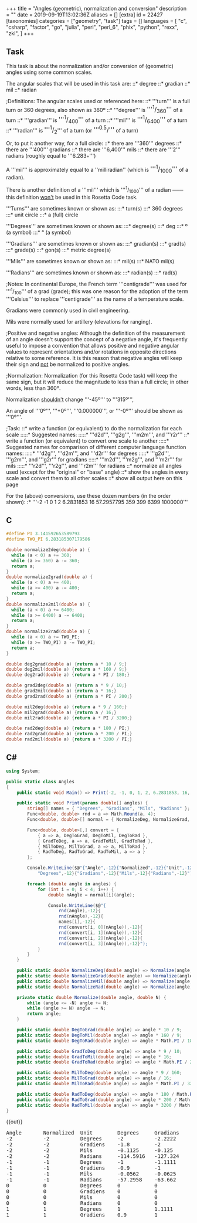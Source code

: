 +++
title = "Angles (geometric), normalization and conversion"
description = ""
date = 2019-09-19T13:02:36Z
aliases = []
[extra]
id = 22427
[taxonomies]
categories = ["geometry", "task"]
tags = []
languages = [
  "c",
  "csharp",
  "factor",
  "go",
  "julia",
  "perl",
  "perl_6",
  "phix",
  "python",
  "rexx",
  "zkl",
]
+++

## Task

This task is about the normalization and/or conversion of (geometric) angles using
some common scales.


The angular scales that will be used in this task are:
::*   degree
::*   gradian
::*   mil
::*   radian



;Definitions:
The angular scales used or referenced here:
::*   '''turn'''      is a full turn or 360 degrees, also shown as 360º
::*   '''degree'''    is   <big>'''<sup>1</sup>/<sub>360</sub>'''</big>                                       of a turn
::*   '''gradian'''   is   <big>'''<sup>1</sup>/<sub>400</sub>'''</big>                                       of a turn
::*   '''mil'''       is   <big>'''<sup>1</sup>/<sub>6400</sub>'''</big>                                      of a turn
::*   '''radian'''    is   <big>'''<sup>1</sup>/<sub>2<big><big><math>\pi</math></big></big></sub></big>'''   of a turn   (or   <big>'''<sup>0.5</sup>/<sub><big><big><math>\pi</math></big></big></sub>'''</big>   of a turn)


Or, to put it another way,   for a full circle:
::*   there are     '''360'''   degrees
::*   there are     '''400'''   gradians
::*   there are   '''6,400'''   mils
::*   there are   '''2<big><big><math>\pi</math></big></big>'''   radians   (roughly equal to '''6.283<small>+</small>''')


A   '''mil'''   is approximately equal to a   ''milliradian''   (which is   <big>'''<sup>1</sup>/<sub>1000</sub>'''</big>   of a radian).

There is another definition of a   '''mil'''   which
is   '''<sup>1</sup>/<sub>1000</sub>'''   of a radian   ─── this
definition <u>won't</u> be used in this Rosetta Code task.


'''Turns'''   are sometimes known or shown as:
:::*   turn(s)
:::*   360 degrees
:::*   unit circle
:::*   a (full) circle


'''Degrees'''   are sometimes known or shown as:
:::*   degree(s)
:::*   deg
:::*   º       (a symbol)
:::*   °       (a symbol)


'''Gradians'''   are sometimes known or shown as:
:::*   gradian(s)
:::*   grad(s)
:::*   grade(s)
:::*   gon(s)
:::*   metric degree(s)


'''Mils'''   are sometimes known or shown as:
:::*   mil(s)
:::*   NATO mil(s)


'''Radians'''   are sometimes known or shown as:
:::*   radian(s)
:::*   rad(s)



;Notes:
In continental Europe, the French term   '''centigrade'''   was used
for   '''<sup>1</sup>/<sub>100</sub>'''   of a grad (grade);   this was
one reason for the adoption of the term   '''Celsius'''   to
replace   '''centigrade'''   as the name of a temperature scale.

Gradians were commonly used in civil engineering.

Mils were normally used for artillery   (elevations for ranging).


;Positive and negative angles:
Although the definition of the measurement of an angle doesn't support the
concept of a negative angle,   it's frequently useful to impose a convention that
allows positive and negative angular values to represent orientations and/or rotations
in opposite directions relative to some reference.   It is this reason that
negative angles will keep their sign and <u>not</u> be normalized to positive angles.


;Normalization:
Normalization   (for this Rosetta Code task)   will keep the same
sign,   but it will reduce the magnitude to less than a full circle;   in
other words, less than 360º.

Normalization   <u>shouldn't</u>   change   '''-45º'''   to   '''315º''',

An angle of   '''0º''',   '''+0º''',   '''0.000000''',    or   '''-0º'''   should be
shown as   '''0º'''.


;Task:
::*   write a function (or equivalent) to do the normalization for each scale
:::::* Suggested names:
:::::* '''d2d''',   '''g2g''',   '''m2m''',   and  '''r2r'''
::*   write a function (or equivalent) to convert one scale to another
:::::* Suggested names for comparison of different computer language function names:
:::::* '''d2g''',   '''d2m''',   and   '''d2r'''   for degrees
:::::* '''g2d''',   '''g2m''',   and   '''g2r'''   for gradians
:::::* '''m2d''',   '''m2g''',   and   '''m2r'''   for mils
:::::* '''r2d''',   '''r2g''',   and   '''r2m'''   for radians
::*   normalize all angles used   (except for the "original" or "base" angle)
::*   show the angles in every scale and convert them to all other scales
::*   show all output here on this page


For the (above) conversions,   use these dozen numbers   (in the order shown):
:*   '''-2   -1   0   1   2   6.2831853   16   57.2957795   359   399   6399   1000000'''





## C


```c
#define PI 3.141592653589793
#define TWO_PI 6.283185307179586

double normalize2deg(double a) {
  while (a < 0) a += 360;
  while (a >= 360) a -= 360;
  return a;
}
double normalize2grad(double a) {
  while (a < 0) a += 400;
  while (a >= 400) a -= 400;
  return a;
}
double normalize2mil(double a) {
  while (a < 0) a += 6400;
  while (a >= 6400) a -= 6400;
  return a;
}
double normalize2rad(double a) {
  while (a < 0) a += TWO_PI;
  while (a >= TWO_PI) a -= TWO_PI;
  return a;
}

double deg2grad(double a) {return a * 10 / 9;}
double deg2mil(double a) {return a * 160 / 9;}
double deg2rad(double a) {return a * PI / 180;}

double grad2deg(double a) {return a * 9 / 10;}
double grad2mil(double a) {return a * 16;}
double grad2rad(double a) {return a * PI / 200;}

double mil2deg(double a) {return a * 9 / 160;}
double mil2grad(double a) {return a / 16;}
double mil2rad(double a) {return a * PI / 3200;}

double rad2deg(double a) {return a * 180 / PI;}
double rad2grad(double a) {return a * 200 / PI;}
double rad2mil(double a) {return a * 3200 / PI;}
```




## C#


```c#
using System;

public static class Angles
{
    public static void Main() => Print(-2, -1, 0, 1, 2, 6.2831853, 16, 57.2957795, 359, 6399, 1_000_000);

    public static void Print(params double[] angles) {
        string[] names = { "Degrees", "Gradians", "Mils", "Radians" };
        Func<double, double> rnd = a => Math.Round(a, 4);
        Func<double, double>[] normal = { NormalizeDeg, NormalizeGrad, NormalizeMil, NormalizeRad };

        Func<double, double>[,] convert = {
            { a => a, DegToGrad, DegToMil, DegToRad },
            { GradToDeg, a => a, GradToMil, GradToRad },
            { MilToDeg, MilToGrad, a => a, MilToRad },
            { RadToDeg, RadToGrad, RadToMil, a => a }
        };

        Console.WriteLine($@"{"Angle",-12}{"Normalized",-12}{"Unit",-12}{
            "Degrees",-12}{"Gradians",-12}{"Mils",-12}{"Radians",-12}");

        foreach (double angle in angles) {
            for (int i = 0; i < 4; i++) {
                double nAngle = normal[i](angle);

                Console.WriteLine($@"{
                    rnd(angle),-12}{
                    rnd(nAngle),-12}{
                    names[i],-12}{
                    rnd(convert[i, 0](nAngle)),-12}{
                    rnd(convert[i, 1](nAngle)),-12}{
                    rnd(convert[i, 2](nAngle)),-12}{
                    rnd(convert[i, 3](nAngle)),-12}");
            }
        }
    }

    public static double NormalizeDeg(double angle) => Normalize(angle, 360);
    public static double NormalizeGrad(double angle) => Normalize(angle, 400);
    public static double NormalizeMil(double angle) => Normalize(angle, 6400);
    public static double NormalizeRad(double angle) => Normalize(angle, 2 * Math.PI);

    private static double Normalize(double angle, double N) {
        while (angle <= -N) angle += N;
        while (angle >= N) angle -= N;
        return angle;
    }

    public static double DegToGrad(double angle) => angle * 10 / 9;
    public static double DegToMil(double angle) => angle * 160 / 9;
    public static double DegToRad(double angle) => angle * Math.PI / 180;

    public static double GradToDeg(double angle) => angle * 9 / 10;
    public static double GradToMil(double angle) => angle * 16;
    public static double GradToRad(double angle) => angle * Math.PI / 200;

    public static double MilToDeg(double angle) => angle * 9 / 160;
    public static double MilToGrad(double angle) => angle / 16;
    public static double MilToRad(double angle) => angle * Math.PI / 3200;

    public static double RadToDeg(double angle) => angle * 180 / Math.PI;
    public static double RadToGrad(double angle) => angle * 200 / Math.PI;
    public static double RadToMil(double angle) => angle * 3200 / Math.PI;
}
```

{{out}}
<pre style="height:30ex;overflow:scroll">
Angle       Normalized  Unit        Degrees     Gradians    Mils        Radians
-2          -2          Degrees     -2          -2.2222     -35.5556    -0.0349
-2          -2          Gradiens    -1.8        -2          -32         -0.0314
-2          -2          Mils        -0.1125     -0.125      -2          -0.002
-2          -2          Radians     -114.5916   -127.324    -2037.1833  -2
-1          -1          Degrees     -1          -1.1111     -17.7778    -0.0175
-1          -1          Gradiens    -0.9        -1          -16         -0.0157
-1          -1          Mils        -0.0562     -0.0625     -1          -0.001
-1          -1          Radians     -57.2958    -63.662     -1018.5916  -1
0           0           Degrees     0           0           0           0
0           0           Gradiens    0           0           0           0
0           0           Mils        0           0           0           0
0           0           Radians     0           0           0           0
1           1           Degrees     1           1.1111      17.7778     0.0175
1           1           Gradiens    0.9         1           16          0.0157
1           1           Mils        0.0562      0.0625      1           0.001
1           1           Radians     57.2958     63.662      1018.5916   1
2           2           Degrees     2           2.2222      35.5556     0.0349
2           2           Gradiens    1.8         2           32          0.0314
2           2           Mils        0.1125      0.125       2           0.002
2           2           Radians     114.5916    127.324     2037.1833   2
6.2832      6.2832      Degrees     6.2832      6.9813      111.7011    0.1097
6.2832      6.2832      Gradiens    5.6549      6.2832      100.531     0.0987
6.2832      6.2832      Mils        0.3534      0.3927      6.2832      0.0062
6.2832      6.2832      Radians     360         400         6400        6.2832
16          16          Degrees     16          17.7778     284.4444    0.2793
16          16          Gradiens    14.4        16          256         0.2513
16          16          Mils        0.9         1           16          0.0157
16          3.4336      Radians     196.7325    218.5916    3497.4662   3.4336
57.2958     57.2958     Degrees     57.2958     63.662      1018.5916   1
57.2958     57.2958     Gradiens    51.5662     57.2958     916.7325    0.9
57.2958     57.2958     Mils        3.2229      3.581       57.2958     0.0562
57.2958     0.7471      Radians     42.8063     47.5626     761.0018    0.7471
359         359         Degrees     359         398.8889    6382.2222   6.2657
359         359         Gradiens    323.1       359         5744        5.6392
359         359         Mils        20.1938     22.4375     359         0.3524
359         0.8584      Radians     49.1848     54.6498     874.3972    0.8584
6399        279         Degrees     279         310         4960        4.8695
6399        399         Gradiens    359.1       399         6384        6.2675
6399        6399        Mils        359.9438    399.9375    6399        6.2822
6399        2.7174      Radians     155.6931    172.9923    2767.8774   2.7174
1000000     280         Degrees     280         311.1111    4977.7778   4.8869
1000000     0           Gradiens    0           0           0           0
1000000     1600        Mils        90          100         1600        1.5708
1000000     5.9256      Radians     339.5132    377.2368    6035.7895   5.9256
```



## Factor

Radians and degrees are already defined in the <code>units.si</code> vocabulary. Gradiens and mils are defined in terms of degrees. Conversions from unit to unit are handled by inverse functions; <code>[undo]</code> knows how to deconstruct units in terms of other units. (Assuming, of course, new units are defined entirely with words that have inverses.)

```factor
USING: accessors combinators formatting inverse kernel math
math.constants quotations qw sequences units.si ;
IN: rosetta-code.angles

ALIAS: degrees arc-deg
: gradiens ( n -- d ) 9/10 * degrees ;
: mils ( n -- d ) 9/160 * degrees ;
: normalize ( d -- d' ) [ 2 pi * mod ] change-value ;
CONSTANT: units { degrees gradiens mils radians }

: .row ( angle unit -- )
    2dup "%-12u%-12s" printf ( x -- x ) execute-effect
    normalize units [ 1quotation [undo] call( x -- x ) ] with
    map "%-12.4f%-12.4f%-12.4f%-12.4f\n" vprintf ;

: .header ( -- )
    qw{ angle unit } units append
    "%-12s%-12s%-12s%-12s%-12s%-12s\n" vprintf ;

: angles ( -- )
    .header
    { -2 -1 0 1 2 6.2831853 16 57.2957795 359 399 6399 1000000 }
    units [ .row ] cartesian-each ;

MAIN: angles
```

{{out}}

```txt

angle       unit        degrees     gradiens    mils        radians
-2          degrees     -2.0000     -2.2222     -35.5556    -0.0349
-2          gradiens    -1.8000     -2.0000     -32.0000    -0.0314
-2          mils        -0.1125     -0.1250     -2.0000     -0.0020
-2          radians     -114.5916   -127.3240   -2037.1833  -2.0000
-1          degrees     -1.0000     -1.1111     -17.7778    -0.0175
-1          gradiens    -0.9000     -1.0000     -16.0000    -0.0157
-1          mils        -0.0563     -0.0625     -1.0000     -0.0010
-1          radians     -57.2958    -63.6620    -1018.5916  -1.0000
0           degrees     0.0000      0.0000      0.0000      0.0000
0           gradiens    0.0000      0.0000      0.0000      0.0000
0           mils        0.0000      0.0000      0.0000      0.0000
0           radians     0.0000      0.0000      0.0000      0.0000
1           degrees     1.0000      1.1111      17.7778     0.0175
1           gradiens    0.9000      1.0000      16.0000     0.0157
1           mils        0.0563      0.0625      1.0000      0.0010
1           radians     57.2958     63.6620     1018.5916   1.0000
2           degrees     2.0000      2.2222      35.5556     0.0349
2           gradiens    1.8000      2.0000      32.0000     0.0314
2           mils        0.1125      0.1250      2.0000      0.0020
2           radians     114.5916    127.3240    2037.1833   2.0000
6.2831853   degrees     6.2832      6.9813      111.7011    0.1097
6.2831853   gradiens    5.6549      6.2832      100.5310    0.0987
6.2831853   mils        0.3534      0.3927      6.2832      0.0062
6.2831853   radians     360.0000    400.0000    6400.0000   6.2832
16          degrees     16.0000     17.7778     284.4444    0.2793
16          gradiens    14.4000     16.0000     256.0000    0.2513
16          mils        0.9000      1.0000      16.0000     0.0157
16          radians     196.7325    218.5916    3497.4662   3.4336
57.2957795  degrees     57.2958     63.6620     1018.5916   1.0000
57.2957795  gradiens    51.5662     57.2958     916.7325    0.9000
57.2957795  mils        3.2229      3.5810      57.2958     0.0562
57.2957795  radians     42.8063     47.5626     761.0018    0.7471
359         degrees     359.0000    398.8889    6382.2222   6.2657
359         gradiens    323.1000    359.0000    5744.0000   5.6392
359         mils        20.1938     22.4375     359.0000    0.3524
359         radians     49.1848     54.6498     874.3972    0.8584
399         degrees     39.0000     43.3333     693.3333    0.6807
399         gradiens    359.1000    399.0000    6384.0000   6.2675
399         mils        22.4438     24.9375     399.0000    0.3917
399         radians     181.0160    201.1289    3218.0627   3.1593
6399        degrees     279.0000    310.0000    4960.0000   4.8695
6399        gradiens    359.1000    399.0000    6384.0000   6.2675
6399        mils        359.9438    399.9375    6399.0000   6.2822
6399        radians     155.6931    172.9923    2767.8774   2.7174
1000000     degrees     280.0000    311.1111    4977.7778   4.8869
1000000     gradiens    0.0000      0.0000      0.0000      0.0000
1000000     mils        90.0000     100.0000    1600.0000   1.5708
1000000     radians     339.5131    377.2368    6035.7881   5.9256

```



## Go


```go
package main

import (
    "fmt"
    "math"
    "strconv"
    "strings"
)

func d2d(d float64) float64 { return math.Mod(d, 360) }

func g2g(g float64) float64 { return math.Mod(g, 400) }

func m2m(m float64) float64 { return math.Mod(m, 6400) }

func r2r(r float64) float64 { return math.Mod(r, 2*math.Pi) }

func d2g(d float64) float64 { return d2d(d) * 400 / 360 }

func d2m(d float64) float64 { return d2d(d) * 6400 / 360 }

func d2r(d float64) float64 { return d2d(d) * math.Pi / 180 }

func g2d(g float64) float64 { return g2g(g) * 360 / 400 }

func g2m(g float64) float64 { return g2g(g) * 6400 / 400 }

func g2r(g float64) float64 { return g2g(g) * math.Pi / 200 }

func m2d(m float64) float64 { return m2m(m) * 360 / 6400 }

func m2g(m float64) float64 { return m2m(m) * 400 / 6400 }

func m2r(m float64) float64 { return m2m(m) * math.Pi / 3200 }

func r2d(r float64) float64 { return r2r(r) * 180 / math.Pi }

func r2g(r float64) float64 { return r2r(r) * 200 / math.Pi }

func r2m(r float64) float64 { return r2r(r) * 3200 / math.Pi }

// Aligns number to decimal point assuming 7 characters before and after.
func s(f float64) string {
    wf := strings.Split(strconv.FormatFloat(f, 'g', 15, 64), ".")
    if len(wf) == 1 {
        return fmt.Sprintf("%7s        ", wf[0])
    }
    le := len(wf[1])
    if le > 7 {
        le = 7
    }
    return fmt.Sprintf("%7s.%-7s", wf[0], wf[1][:le])
}

func main() {
    angles := []float64{-2, -1, 0, 1, 2, 6.2831853, 16, 57.2957795,
        359, 399, 6399, 1000000}
    ft := "%s %s %s %s %s\n"
    fmt.Printf(ft, "    degrees    ", "normalized degs", "    gradians   ", "     mils      ", "     radians")
    for _, a := range angles {
        fmt.Printf(ft, s(a), s(d2d(a)), s(d2g(a)), s(d2m(a)), s(d2r(a)))
    }
    fmt.Printf(ft, "\n   gradians    ", "normalized grds", "    degrees    ", "     mils      ", "     radians")
    for _, a := range angles {
        fmt.Printf(ft, s(a), s(g2g(a)), s(g2d(a)), s(g2m(a)), s(g2r(a)))
    }
    fmt.Printf(ft, "\n     mils      ", "normalized mils", "    degrees    ", "   gradians    ", "     radians")
    for _, a := range angles {
        fmt.Printf(ft, s(a), s(m2m(a)), s(m2d(a)), s(m2g(a)), s(m2r(a)))
    }
    fmt.Printf(ft, "\n    radians    ", "normalized rads", "    degrees    ", "   gradians    ", "      mils  ")
    for _, a := range angles {
        fmt.Printf(ft, s(a), s(r2r(a)), s(r2d(a)), s(r2g(a)), s(r2m(a)))
    }
}
```


{{out}}

```txt

    degrees     normalized degs     gradians         mils            radians
     -2              -2              -2.2222222     -35.5555555      -0.0349065
     -1              -1              -1.1111111     -17.7777777      -0.0174532
      0               0               0               0               0
      1               1               1.1111111      17.7777777       0.0174532
      2               2               2.2222222      35.5555555       0.0349065
      6.2831853       6.2831853       6.981317      111.701072        0.1096622
     16              16              17.7777777     284.4444444       0.2792526
     57.2957795      57.2957795      63.6619772    1018.5916355       0.9999999
    359             359             398.8888888    6382.2222222       6.2657320
    399              39              43.3333333     693.3333333       0.6806784
   6399             279             310            4960               4.8694686
1000000             280             311.1111111    4977.7777777       4.8869219

   gradians     normalized grds     degrees          mils            radians
     -2              -2              -1.8           -32              -0.0314159
     -1              -1              -0.9           -16              -0.0157079
      0               0               0               0               0
      1               1               0.9            16               0.0157079
      2               2               1.8            32               0.0314159
      6.2831853       6.2831853       5.6548667     100.5309648       0.0986960
     16              16              14.4           256               0.2513274
     57.2957795      57.2957795      51.5662015     916.732472        0.8999999
    359             359             323.1          5744               5.6391588
    399             399             359.1          6384               6.2674773
   6399             399             359.1          6384               6.2674773
1000000               0               0               0               0

     mils       normalized mils     degrees        gradians          radians
     -2              -2              -0.1125         -0.125          -0.0019634
     -1              -1              -0.05625        -0.0625         -0.0009817
      0               0               0               0               0
      1               1               0.05625         0.0625          0.0009817
      2               2               0.1125          0.125           0.0019634
      6.2831853       6.2831853       0.3534291       0.3926990       0.0061685
     16              16               0.9             1               0.0157079
     57.2957795      57.2957795       3.2228875       3.5809862       0.0562499
    359             359              20.19375        22.4375          0.3524474
    399             399              22.44375        24.9375          0.3917173
   6399            6399             359.94375       399.9375          6.2822035
1000000            1600              90             100               1.5707963

    radians     normalized rads     degrees        gradians           mils
     -2              -2            -114.5915590    -127.3239544   -2037.1832715
     -1              -1             -57.2957795     -63.6619772   -1018.5916357
      0               0               0               0               0
      1               1              57.2957795      63.6619772    1018.5916357
      2               2             114.5915590     127.3239544    2037.1832715
      6.2831853       6.2831853     359.9999995     399.9999995    6399.9999926
     16               3.4336293     196.7324722     218.5916357    3497.4661726
     57.2957795       0.7471117      42.8063492      47.5626102     761.0017646
    359               0.8584374      49.1848451      54.6498279     874.3972479
    399               3.1593256     181.0160257     201.1289174    3218.0626794
   6399               2.7173572     155.6931042     172.9923380    2767.8774082
1000000               5.9256211     339.5130823     377.2367581    6035.7881301

```




## Julia


```julia
using Formatting

d2d(d) = d % 360
g2g(g) = g % 400
m2m(m) = m % 6400
r2r(r) = r % 2π
d2g(d) = d2d(d) * 10 / 9
d2m(d) = d2d(d) * 160 / 9
d2r(d) = d2d(d) * π / 180
g2d(g) = g2g(g) * 9 / 10
g2m(g) = g2g(g) * 16
g2r(g) = g2g(g) * π / 200
m2d(m) = m2m(m) * 9 / 160
m2g(m) = m2m(m) / 16
m2r(m) = m2m(m) * π / 3200
r2d(r) = r2r(r) * 180 / π
r2g(r) = r2r(r) * 200 / π
r2m(r) = r2r(r) * 3200 / π

fmt(x::Real, width=16) = Int(round(x)) == x ? rpad(Int(x), width) :
                                              rpad(format(x, precision=7), width)
fmt(x::String, width=16) = rpad(x, width)

const t2u = Dict("degrees" => [d2d, d2g, d2m, d2r],
    "gradians" => [g2d, g2g, g2m, g2r], "mils" => [m2d, m2g, m2m, m2r],
    "radians" => [r2d, r2g, r2m, r2r])

function testconversions(arr)
    println("Number          Units           Degrees          Gradians        Mils            Radians")
    for num in arr, units in ["degrees", "gradians", "mils", "radians"]
        print(fmt(num), fmt(units))
        for f in t2u[units]
            print(fmt(f(num)))
        end
        println()
    end
end

testconversions([-2, -1, 0, 1, 2, 6.2831853, 16, 57.2957795, 359, 399, 6399, 1000000])

```
{{out}}

```txt

Number          Units           Degrees          Gradians        Mils            Radians
-2              degrees         -2              -2.2222222      -35.5555556     -0.0349066
-2              gradians        -1.8000000      -2              -32             -0.0314159
-2              mils            -0.1125000      -0.1250000      -2              -0.0019635
-2              radians         -114.5915590    -127.3239545    -2037.1832716   -2
-1              degrees         -1              -1.1111111      -17.7777778     -0.0174533
-1              gradians        -0.9000000      -1              -16             -0.0157080
-1              mils            -0.0562500      -0.0625000      -1              -0.0009817
-1              radians         -57.2957795     -63.6619772     -1018.5916358   -1
0               degrees         0               0               0               0
0               gradians        0               0               0               0
0               mils            0               0               0               0
0               radians         0               0               0               0
1               degrees         1               1.1111111       17.7777778      0.0174533
1               gradians        0.9000000       1               16              0.0157080
1               mils            0.0562500       0.0625000       1               0.0009817
1               radians         57.2957795      63.6619772      1018.5916358    1
2               degrees         2               2.2222222       35.5555556      0.0349066
2               gradians        1.8000000       2               32              0.0314159
2               mils            0.1125000       0.1250000       2               0.0019635
2               radians         114.5915590     127.3239545     2037.1832716    2
6.2831853       degrees         6.2831853       6.9813170       111.7010720     0.1096623
6.2831853       gradians        5.6548668       6.2831853       100.5309648     0.0986960
6.2831853       mils            0.3534292       0.3926991       6.2831853       0.0061685
6.2831853       radians         359.9999996     399.9999995     6399.9999927    6.2831853
16              degrees         16              17.7777778      284.4444444     0.2792527
16              gradians        14.4000000      16              256             0.2513274
16              mils            0.9000000       1               16              0.0157080
16              radians         196.7324722     218.5916358     3497.4661726    3.4336294
57.2957795      degrees         57.2957795      63.6619772      1018.5916356    1.0000000
57.2957795      gradians        51.5662016      57.2957795      916.7324720     0.9000000
57.2957795      mils            3.2228876       3.5809862       57.2957795      0.0562500
57.2957795      radians         42.8063493      47.5626103      761.0017647     0.7471117
359             degrees         359             398.8888889     6382.2222222    6.2657320
359             gradians        323.1000000     359             5744            5.6391588
359             mils            20.1937500      22.4375000      359             0.3524474
359             radians         49.1848452      54.6498280      874.3972479     0.8584375
399             degrees         39              43.3333333      693.3333333     0.6806784
399             gradians        359.1000000     399             6384            6.2674773
399             mils            22.4437500      24.9375000      399             0.3917173
399             radians         181.0160257     201.1289175     3218.0626795    3.1593256
6399            degrees         279             310             4960            4.8694686
6399            gradians        359.1000000     399             6384            6.2674773
6399            mils            359.9437500     399.9375000     6399            6.2822036
6399            radians         155.6931042     172.9923380     2767.8774082    2.7173573
1000000         degrees         280             311.1111111     4977.7777778    4.8869219
1000000         gradians        0               0               0               0
1000000         mils            90              100             1600            1.5707963
1000000         radians         339.5130823     377.2367581     6035.7881302    5.9256211

```



## Perl

{{trans|Perl 6}}

```perl
use strict;
use warnings;
use feature 'say';
use POSIX 'fmod';

my $tau = 2 * 4*atan2(1, 1);
my @units = (
    { code => 'd', name => 'degrees' , number =>  360 },
    { code => 'g', name => 'gradians', number =>  400 },
    { code => 'm', name => 'mills'   , number => 6400 },
    { code => 'r', name => 'radians' , number => $tau },
);

my %cvt;
for my $a (@units) {
  for my $b (@units) {
    $cvt{ "${$a}{code}2${$b}{code}" } = sub {
        my($angle) = shift;
        my $norm = fmod($angle,${$a}{number}); # built-in '%' returns only integers
        $norm -= ${$a}{number} if $angle < 0;
        $norm * ${$b}{number} / ${$a}{number}
        }
  }
}

printf '%s'. '%12s'x4 . "\n", '     Angle Unit    ', <Degrees Gradians Mills Radians>;
for my $angle (-2, -1, 0, 1, 2, $tau, 16, 360/$tau, 360-1, 400-1, 6400-1, 1_000_000) {
    print "\n";
    for my $from (@units) {
        my @sub_keys = map { "${$from}{code}2${$_}{code}" } @units;
        my @results  = map { &{$cvt{$_}}($angle) } @sub_keys;
        printf '%10g %-8s' . '%12g'x4 . "\n", $angle, ${$from}{name}, @results;
    }
}
```

{{out}}

```txt
     Angle Unit         Degrees    Gradians       Mills     Radians

        -2 degrees         -362    -402.222    -6435.56    -6.31809
        -2 gradians      -361.8        -402       -6432     -6.3146
        -2 mills       -360.113    -400.125       -6402    -6.28515
        -2 radians     -474.592    -527.324    -8437.18    -8.28319

        -1 degrees         -361    -401.111    -6417.78    -6.30064
        -1 gradians      -360.9        -401       -6416    -6.29889
        -1 mills       -360.056    -400.062       -6401    -6.28417
        -1 radians     -417.296    -463.662    -7418.59    -7.28319

         0 degrees            0           0           0           0
         0 gradians           0           0           0           0
         0 mills              0           0           0           0
         0 radians            0           0           0           0

         1 degrees            1     1.11111     17.7778   0.0174533
         1 gradians         0.9           1          16    0.015708
         1 mills        0.05625      0.0625           1 0.000981748
         1 radians      57.2958      63.662     1018.59           1

         2 degrees            2     2.22222     35.5556   0.0349066
         2 gradians         1.8           2          32   0.0314159
         2 mills         0.1125       0.125           2   0.0019635
         2 radians      114.592     127.324     2037.18           2

   6.28319 degrees      6.28319     6.98132     111.701    0.109662
   6.28319 gradians     5.65487     6.28319     100.531    0.098696
   6.28319 mills       0.353429    0.392699     6.28319   0.0061685
   6.28319 radians            0           0           0           0

        16 degrees           16     17.7778     284.444    0.279253
        16 gradians        14.4          16         256    0.251327
        16 mills            0.9           1          16    0.015708
        16 radians      196.732     218.592     3497.47     3.43363

   57.2958 degrees      57.2958      63.662     1018.59           1
   57.2958 gradians     51.5662     57.2958     916.732         0.9
   57.2958 mills        3.22289     3.58099     57.2958     0.05625
   57.2958 radians      42.8064     47.5626     761.002    0.747112

       359 degrees          359     398.889     6382.22     6.26573
       359 gradians       323.1         359        5744     5.63916
       359 mills        20.1938     22.4375         359    0.352447
       359 radians      49.1848     54.6498     874.397    0.858437

       399 degrees           39     43.3333     693.333    0.680678
       399 gradians       359.1         399        6384     6.26748
       399 mills        22.4438     24.9375         399    0.391717
       399 radians      181.016     201.129     3218.06     3.15933

      6399 degrees          279         310        4960     4.86947
      6399 gradians       359.1         399        6384     6.26748
      6399 mills        359.944     399.938        6399      6.2822
      6399 radians      155.693     172.992     2767.88     2.71736

     1e+06 degrees          280     311.111     4977.78     4.88692
     1e+06 gradians           0           0           0           0
     1e+06 mills             90         100        1600      1.5708
     1e+06 radians      339.513     377.237     6035.79     5.92562
```



## Perl 6


```perl6

my @units =
    { code => 'd', name => 'degrees' , number =>  360 },
    { code => 'g', name => 'gradians', number =>  400 },
    { code => 'm', name => 'mills'   , number => 6400 },
    { code => 'r', name => 'radians' , number =>  tau },
;

my Code %cvt = (@units X @units).map: -> ($a, $b) {
    "{$a.<code>}2{$b.<code>}" => sub ($angle) {
        my $norm = $angle % $a.<number>
                 - ( $a.<number> if $angle < 0 );
        $norm * $b.<number> / $a.<number>
    }
}

say '     Angle Unit     ', @units».<name>».tc.fmt('%11s');

for -2, -1, 0, 1, 2, tau, 16, 360/tau, 360-1, 400-1, 6400-1, 1_000_000 -> $angle {
    say '';
    for @units -> $from {
        my @sub_keys = @units.map: { "{$from.<code>}2{.<code>}" };

        my @results = %cvt{@sub_keys}».($angle);

        say join ' ', $angle      .fmt('%10g'),
                      $from.<name>.fmt('%-8s'),
                      @results    .fmt('%11g');
    }
}
```

{{out}}

```txt
     Angle Unit         Degrees    Gradians       Mills     Radians

        -2 degrees           -2    -2.22222    -35.5556  -0.0349066
        -2 gradians        -1.8          -2         -32  -0.0314159
        -2 mills        -0.1125      -0.125          -2  -0.0019635
        -2 radians     -114.592    -127.324    -2037.18          -2

        -1 degrees           -1    -1.11111    -17.7778  -0.0174533
        -1 gradians        -0.9          -1         -16   -0.015708
        -1 mills       -0.05625     -0.0625          -1 -0.000981748
        -1 radians     -57.2958     -63.662    -1018.59          -1

         0 degrees            0           0           0           0
         0 gradians           0           0           0           0
         0 mills              0           0           0           0
         0 radians            0           0           0           0

         1 degrees            1     1.11111     17.7778   0.0174533
         1 gradians         0.9           1          16    0.015708
         1 mills        0.05625      0.0625           1 0.000981748
         1 radians      57.2958      63.662     1018.59           1

         2 degrees            2     2.22222     35.5556   0.0349066
         2 gradians         1.8           2          32   0.0314159
         2 mills         0.1125       0.125           2   0.0019635
         2 radians      114.592     127.324     2037.18           2

   6.28319 degrees      6.28319     6.98132     111.701    0.109662
   6.28319 gradians     5.65487     6.28319     100.531    0.098696
   6.28319 mills       0.353429    0.392699     6.28319   0.0061685
   6.28319 radians            0           0           0           0

        16 degrees           16     17.7778     284.444    0.279253
        16 gradians        14.4          16         256    0.251327
        16 mills            0.9           1          16    0.015708
        16 radians      196.732     218.592     3497.47     3.43363

   57.2958 degrees      57.2958      63.662     1018.59           1
   57.2958 gradians     51.5662     57.2958     916.732         0.9
   57.2958 mills        3.22289     3.58099     57.2958     0.05625
   57.2958 radians      42.8064     47.5626     761.002    0.747112

       359 degrees          359     398.889     6382.22     6.26573
       359 gradians       323.1         359        5744     5.63916
       359 mills        20.1938     22.4375         359    0.352447
       359 radians      49.1848     54.6498     874.397    0.858437

       399 degrees           39     43.3333     693.333    0.680678
       399 gradians       359.1         399        6384     6.26748
       399 mills        22.4438     24.9375         399    0.391717
       399 radians      181.016     201.129     3218.06     3.15933

      6399 degrees          279         310        4960     4.86947
      6399 gradians       359.1         399        6384     6.26748
      6399 mills        359.944     399.938        6399      6.2822
      6399 radians      155.693     172.992     2767.88     2.71736

   1000000 degrees          280     311.111     4977.78     4.88692
   1000000 gradians           0           0           0           0
   1000000 mills             90         100        1600      1.5708
   1000000 radians      339.513     377.237     6035.79     5.92562
```


Alternately, implemented as a series of postfix operators:

''(Much of the complexity is due to the requirement that negative angles must normalize to a negative number.)''


```perl6>sub postfix:<t
( $t ) { my $a = $t % 1 * τ;           $t >=0 ?? $a !! $a - τ }
sub postfix:<d>( $d ) { my $a = $d % 360 * τ / 360;   $d >=0 ?? $a !! $a - τ }
sub postfix:<g>( $g ) { my $a = $g % 400 * τ / 400;   $g >=0 ?? $a !! $a - τ }
sub postfix:<m>( $m ) { my $a = $m % 6400 * τ / 6400; $m >=0 ?? $a !! $a - τ }
sub postfix:<r>( $r ) { my $a = $r % τ;               $r >=0 ?? $a !! $a - τ }

sub postfix:«->t» ($angle) { my $a = $angle / τ;        ($angle < 0 and $a == -1)    ?? -0 !! $a }
sub postfix:«->d» ($angle) { my $a = $angle / τ * 360;  ($angle < 0 and $a == -360)  ?? -0 !! $a }
sub postfix:«->g» ($angle) { my $a = $angle / τ * 400;  ($angle < 0 and $a == -400)  ?? -0 !! $a }
sub postfix:«->m» ($angle) { my $a = $angle / τ * 6400; ($angle < 0 and $a == -6400) ?? -0 !! $a }
sub postfix:«->r» ($angle) { my $a = $angle;            ($angle < 0 and $a == -τ)    ?? -0 !! $a }

for <-2 -1 0 1 2 6.2831853 16 57.2957795 359 399 6399 1000000> -> $a {
    say '';
    say '  Quantity  Unit      ', <turns degrees gradians mils radians>.fmt('%15s');
    for 'turns', &postfix:«t», 'degrees', &postfix:«d», 'gradians', &postfix:«g»,
        'mils',  &postfix:«m», 'radians', &postfix:«r»
      -> $unit, &f {
            printf "%10s %-10s %15s %15s %15s %15s %15s\n", $a, $unit,
            |($a.&f->t, $a.&f->d, $a.&f->g, $a.&f->m, $a.&f->r)».round(.00000001);
    }
}
```



```txt
 Quantity  Unit                turns         degrees        gradians            mils         radians
        -2 turns                    0               0               0               0               0
        -2 degrees        -0.00555556              -2     -2.22222222    -35.55555556     -0.03490659
        -2 gradians            -0.005            -1.8              -2             -32     -0.03141593
        -2 mils             -0.000313         -0.1125          -0.125              -2      -0.0019635
        -2 radians        -0.31830989   -114.59155903   -127.32395447  -2037.18327158              -2

  Quantity  Unit                turns         degrees        gradians            mils         radians
        -1 turns                    0               0               0               0               0
        -1 degrees        -0.00277778              -1     -1.11111111    -17.77777778     -0.01745329
        -1 gradians           -0.0025            -0.9              -1             -16     -0.01570796
        -1 mils             -0.000156        -0.05625         -0.0625              -1     -0.00098175
        -1 radians        -0.15915494    -57.29577951    -63.66197724  -1018.59163579              -1

  Quantity  Unit                turns         degrees        gradians            mils         radians
         0 turns                    0               0               0               0               0
         0 degrees                  0               0               0               0               0
         0 gradians                 0               0               0               0               0
         0 mils                     0               0               0               0               0
         0 radians                  0               0               0               0               0

  Quantity  Unit                turns         degrees        gradians            mils         radians
         1 turns                    0               0               0               0               0
         1 degrees         0.00277778               1      1.11111111     17.77777778      0.01745329
         1 gradians            0.0025             0.9               1              16      0.01570796
         1 mils              0.000156         0.05625          0.0625               1      0.00098175
         1 radians         0.15915494     57.29577951     63.66197724   1018.59163579               1

  Quantity  Unit                turns         degrees        gradians            mils         radians
         2 turns                    0               0               0               0               0
         2 degrees         0.00555556               2      2.22222222     35.55555556      0.03490659
         2 gradians             0.005             1.8               2              32      0.03141593
         2 mils              0.000313          0.1125           0.125               2       0.0019635
         2 radians         0.31830989    114.59155903    127.32395447   2037.18327158               2

  Quantity  Unit                turns         degrees        gradians            mils         radians
 6.2831853 turns            0.2831853      101.946708       113.27412      1812.38592      1.77930572
 6.2831853 degrees         0.01745329       6.2831853        6.981317      111.701072      0.10966227
 6.2831853 gradians        0.01570796      5.65486677       6.2831853     100.5309648      0.09869604
 6.2831853 mils            0.00098175      0.35342917      0.39269908       6.2831853       0.0061685
 6.2831853 radians                  1    359.99999959    399.99999954   6399.99999269       6.2831853

  Quantity  Unit                turns         degrees        gradians            mils         radians
        16 turns                    0               0               0               0               0
        16 degrees         0.04444444              16     17.77777778    284.44444444      0.27925268
        16 gradians              0.04            14.4              16             256      0.25132741
        16 mils                0.0025             0.9               1              16      0.01570796
        16 radians         0.54647909    196.73247221    218.59163579   3497.46617261      3.43362939

  Quantity  Unit                turns         degrees        gradians            mils         radians
57.2957795 turns            0.2957795       106.48062        118.3118       1892.9888      1.85843741
57.2957795 degrees         0.15915494      57.2957795     63.66197722   1018.59163556               1
57.2957795 gradians        0.14323945     51.56620155      57.2957795      916.732472             0.9
57.2957795 mils            0.00895247       3.2228876      3.58098622      57.2957795         0.05625
57.2957795 radians         0.11890653     42.80634926     47.56261029    761.00176466      0.74711174

  Quantity  Unit                turns         degrees        gradians            mils         radians
       359 turns                    0               0               0               0               0
       359 degrees         0.99722222             359    398.88888889   6382.22222222      6.26573201
       359 gradians            0.8975           323.1             359            5744      5.63915881
       359 mils              0.056094        20.19375         22.4375             359      0.35244743
       359 radians         0.13662457      49.1848452       54.649828    874.39724794      0.85843749

  Quantity  Unit                turns         degrees        gradians            mils         radians
       399 turns                    0               0               0               0               0
       399 degrees         0.10833333              39     43.33333333    693.33333333      0.68067841
       399 gradians            0.9975           359.1             399            6384      6.26747734
       399 mils              0.062344        22.44375         24.9375             399      0.39171733
       399 radians         0.50282229    181.01602572    201.12891747   3218.06267946      3.15932565

  Quantity  Unit                turns         degrees        gradians            mils         radians
      6399 turns                    0               0               0               0               0
      6399 degrees              0.775             279             310            4960      4.86946861
      6399 gradians            0.9975           359.1             399            6384      6.26747734
      6399 mils              0.999844       359.94375        399.9375            6399      6.28220356
      6399 radians         0.43248085    155.69310421    172.99233802   2767.87740825      2.71735729

  Quantity  Unit                turns         degrees        gradians            mils         radians
   1000000 turns                    0               0               0               0               0
   1000000 degrees         0.77777778             280    311.11111111   4977.77777778      4.88692191
   1000000 gradians                 0               0               0               0               0
   1000000 mils                  0.25              90             100            1600      1.57079633
   1000000 radians          0.9430919    339.51308233    377.23675814   6035.78813022      5.92562114
```



## Phix

Obviously if preferred you could define a long list of routines such as function d2g(atom a) return remainder(a/360,1)*400 end function

```Phix
constant units = {"degrees","gradians","mils","radians"},
         turns = {1/360,1/400,1/6400,0.5/PI}

function convert(atom a, integer fdx, tdx)
    return remainder(a*turns[fdx],1)/turns[tdx]
end function

constant tests = {-2,-1,0,1,2,6.2831853,16,57.2957795,359,399,6399,1000000},
printf(1,"    angle unit     %9s %9s %9s %9s\n",units)
for i=1 to length(tests) do
    for fdx=1 to length(units) do
        printf(1,"%9g %-8s",{tests[i],units[fdx]})
        for tdx=1 to length(units) do
            printf(1," %9g",convert(tests[i],fdx,tdx))
        end for
        puts(1,"\n")
    end for
    puts(1,"\n")
end for
```

{{out}}

```txt

    angle unit       degrees  gradians      mils   radians
       -2 degrees         -2  -2.22222  -35.5556 -0.034907
       -2 gradians      -1.8        -2       -32 -0.031416
       -2 mils       -0.1125    -0.125        -2 -0.001963
       -2 radians   -114.592  -127.324  -2037.18        -2

       -1 degrees         -1  -1.11111  -17.7778 -0.017453
       -1 gradians      -0.9        -1       -16 -0.015708
       -1 mils      -0.05625   -0.0625        -1 -0.000982
       -1 radians   -57.2958   -63.662  -1018.59        -1

        0 degrees          0         0         0         0
        0 gradians         0         0         0         0
        0 mils             0         0         0         0
        0 radians          0         0         0         0

        1 degrees          1   1.11111   17.7778  0.017453
        1 gradians       0.9         1        16  0.015708
        1 mils       0.05625    0.0625         1  0.000982
        1 radians    57.2958    63.662   1018.59         1

        2 degrees          2   2.22222   35.5556  0.034907
        2 gradians       1.8         2        32  0.031416
        2 mils        0.1125     0.125         2  0.001963
        2 radians    114.592   127.324   2037.18         2

  6.28319 degrees    6.28319   6.98132   111.701  0.109662
  6.28319 gradians   5.65487   6.28319   100.531  0.098696
  6.28319 mils      0.353429  0.392699   6.28319  0.006169
  6.28319 radians        360       400      6400   6.28319

       16 degrees         16   17.7778   284.444  0.279253
       16 gradians      14.4        16       256  0.251327
       16 mils           0.9         1        16  0.015708
       16 radians    196.732   218.592   3497.47   3.43363

  57.2958 degrees    57.2958    63.662   1018.59         1
  57.2958 gradians   51.5662   57.2958   916.732       0.9
  57.2958 mils       3.22289   3.58099   57.2958   0.05625
  57.2958 radians    42.8063   47.5626   761.002  0.747112

      359 degrees        359   398.889   6382.22   6.26573
      359 gradians     323.1       359      5744   5.63916
      359 mils       20.1937   22.4375       359  0.352447
      359 radians    49.1848   54.6498   874.397  0.858437

      399 degrees         39   43.3333   693.333  0.680678
      399 gradians     359.1       399      6384   6.26748
      399 mils       22.4438   24.9375       399  0.391717
      399 radians    181.016   201.129   3218.06   3.15933

     6399 degrees        279       310      4960   4.86947
     6399 gradians     359.1       399      6384   6.26748
     6399 mils       359.944   399.938      6399    6.2822
     6399 radians    155.693   172.992   2767.88   2.71736

     1e+6 degrees        280   311.111   4977.78   4.88692
     1e+6 gradians         0         0         0         0
     1e+6 mils            90       100      1600    1.5708
     1e+6 radians    339.513   377.237   6035.79   5.92562

```



## Python


```python
PI = 3.141592653589793
TWO_PI = 6.283185307179586

def normalize2deg(a):
  while a < 0: a += 360
  while a >= 360: a -= 360
  return a
def normalize2grad(a):
  while a < 0: a += 400
  while a >= 400: a -= 400
  return a
def normalize2mil(a):
  while a < 0: a += 6400
  while a >= 6400: a -= 6400
  return a
def normalize2rad(a):
  while a < 0: a += TWO_PI
  while a >= TWO_PI: a -= TWO_PI
  return a

def deg2grad(a): return a * 10.0 / 9.0
def deg2mil(a): return a * 160.0 / 9.0
def deg2rad(a): return a * PI / 180.0

def grad2deg(a): return a * 9.0 / 10.0
def grad2mil(a): return a * 16.0
def grad2rad(a): return a * PI / 200.0

def mil2deg(a): return a * 9.0 / 160.0
def mil2grad(a): return a / 16.0
def mil2rad(a): return a * PI / 3200.0

def rad2deg(a): return a * 180.0 / PI
def rad2grad(a): return a * 200.0 / PI
def rad2mil(a): return a * 3200.0 / PI
```



## REXX


```rexx
/*REXX pgm normalizes an angle (in a scale), or converts angles from a scale to another.*/
numeric digits length( pi() )   -   length(.)    /*use the "length" of pi for precision.*/
parse arg x                                      /*obtain optional arguments from the CL*/
if x='' | x=","  then x= '-2 -1 0 1 2 6.2831853 16 57.2957795 359 399 6399 1000000'
w= 20;                                 w7= w+7   /*W:  # dec digits past the dec. point.*/
@deg = 'degrees';       @grd= "gradians";        @mil = 'mils';           @rad = "radians"
# = words(x)
call hdr @deg @grd @mil @rad
      do j=1  for #;            y= word(x,j)
      say shw(y)        fmt(d2d(y))              fmt(d2g(y))    fmt(d2m(y))    fmt(d2r(y))
      end   /*j*/

call hdr @grd @deg @mil @rad
      do j=1  for #;            y= word(x,j)
      say shw(y)        fmt(g2g(y))              fmt(g2d(y))    fmt(g2m(y))    fmt(g2r(y))
      end   /*j*/

call hdr @mil @deg @grd @rad
      do j=1  for #;            y= word(x,j)
      say shw(y)        fmt(m2m(y))              fmt(m2d(y))    fmt(m2g(y))    fmt(m2r(y))
      end   /*j*/

call hdr @rad @deg @grd @mil
      do j=1  for #;            y= word(x,j)
      say shw(y)        fmt(r2r(y))              fmt(r2d(y))    fmt(r2g(y))    fmt(r2m(y))
      end   /*j*/
exit                                             /*stick a fork in it,  we're all done. */
/*──────────────────────────────────────────────────────────────────────────────────────*/
fmt: _= format(arg(1), 6,w);  L= length(_);  return left(format(_/1, 6),L)   /*align a #*/
shw: _= format(arg(1),12,9);  L= length(_);  return left(format(_/1,12),L)   /*  "   " "*/
pi:  pi= 3.1415926535897932384626433832795028841971693993751058209749445923078;  return pi
d2g: return d2d(arg(1)) *   10  /    9           /*convert degrees   ───► gradians.     */
d2m: return d2d(arg(1)) *  160  /    9           /*convert degrees   ───► mils.         */
d2r: return d2d(arg(1)) * pi()  /  180           /*convert degrees   ───► radians.      */
g2d: return g2g(arg(1)) *    0.9                 /*convert gradians  ───► degrees.      */
g2m: return g2g(arg(1)) *   16                   /*convert gradians  ───► mils.         */
g2r: return g2g(arg(1)) * pi()  *    0.005       /*convert gradians  ───► radians.      */
m2d: return m2m(arg(1)) *    9  *    0.00625     /*convert mils      ───► degrees.      */
m2g: return m2m(arg(1)) /   16                   /*convert mils      ───► gradians.     */
m2r: return m2m(arg(1)) * pi()  / 3200           /*convert mils      ───► radians.      */
r2d: return r2r(arg(1)) *  180  / pi()           /*convert radians   ───► degrees.      */
r2g: return r2r(arg(1)) *  200  / pi()           /*convert radians   ───► gradians.     */
r2m: return r2r(arg(1)) * 3200  / pi()           /*convert radians   ───► mils.         */
d2d: return     arg(1) //  360                   /*normalize degrees ───► a unit circle.*/
g2g: return     arg(1) //  400                   /*normalize gradians───► a unit circle.*/
m2m: return     arg(1) // 6400                   /*normalize mils    ───► a unit circle.*/
r2r: return     arg(1) // (pi() * 2)             /*normalize radians ───► a unit circle.*/
/*──────────────────────────────────────────────────────────────────────────────────────*/
hdr: parse arg #o #a #b #c .;         _= '═';              say   /* [↓]  the header line*/
                                @n  = 'normalized'
     say center(#o,23  )  center(@n #o,w7) center(#a,w7  ) center(#b,w7  ) center(#c,w7  )
     say center('',23,_)  center('',w7, _) center('',w7,_) center('',w7,_) center('',w7,_)
     return                                                      /* '↑'  seperator line.*/
```

{{out|output|text=  when using the default input:}}

```txt

        degrees             normalized degrees               gradians                      mils                       radians
═══════════════════════ ═══════════════════════════ ═══════════════════════════ ═══════════════════════════ ═══════════════════════════
          -2               -2                          -2.22222222222222222222    -35.55555555555555555556     -0.03490658503988659154
          -1               -1                          -1.11111111111111111111    -17.77777777777777777778     -0.01745329251994329577
           0                0                           0                           0                           0
           1                1                           1.11111111111111111111     17.77777777777777777778      0.01745329251994329577
           2                2                           2.22222222222222222222     35.55555555555555555556      0.03490658503988659154
           6.2831853        6.2831853                   6.981317                  111.701072                    0.10966227099790767281
          16               16                          17.77777777777777777778    284.44444444444444444444      0.27925268031909273231
          57.2957795       57.2957795                  63.66197722222222222222   1018.59163555555555555556      0.9999999997716704269
         359              359                         398.88888888888888888889   6382.22222222222222222222      6.26573201465964318116
         399               39                          43.33333333333333333333    693.33333333333333333333      0.680678408277788535
        6399              279                         310                        4960                           4.86946861306417951962
     1000000              280                         311.11111111111111111111   4977.77777777777777777778      4.88692190558412281539

       gradians             normalized gradians               degrees                      mils                       radians
═══════════════════════ ═══════════════════════════ ═══════════════════════════ ═══════════════════════════ ═══════════════════════════
          -2               -2                          -1.8                       -32                          -0.03141592653589793238
          -1               -1                          -0.9                       -16                          -0.01570796326794896619
           0                0                           0                           0                           0
           1                1                           0.9                        16                           0.01570796326794896619
           2                2                           1.8                        32                           0.03141592653589793238
           6.2831853        6.2831853                   5.65486677                100.5309648                   0.09869604389811690553
          16               16                          14.4                       256                           0.25132741228718345908
          57.2957795       57.2957795                  51.56620155                916.732472                    0.89999999979450338421
         359              359                         323.1                      5744                           5.63915881319367886304
         399              399                         359.1                      6384                           6.26747734391163751073
        6399              399                         359.1                      6384                           6.26747734391163751073
     1000000                0                           0                           0                           0

         mils                 normalized mils                 degrees                    gradians                     radians
═══════════════════════ ═══════════════════════════ ═══════════════════════════ ═══════════════════════════ ═══════════════════════════
          -2               -2                          -0.1125                     -0.125                      -0.00196349540849362077
          -1               -1                          -0.05625                    -0.0625                     -0.00098174770424681039
           0                0                           0                           0                           0
           1                1                           0.05625                     0.0625                      0.00098174770424681039
           2                2                           0.1125                      0.125                       0.00196349540849362077
           6.2831853        6.2831853                   0.353429173125              0.39269908125               0.0061685027436323066
          16               16                           0.9                         1                           0.01570796326794896619
          57.2957795       57.2957795                   3.222887596875              3.58098621875               0.05624999998715646151
         359              359                          20.19375                    22.4375                      0.35244742582460492894
         399              399                          22.44375                    24.9375                      0.39171733399447734442
        6399             6399                         359.94375                   399.9375                      6.28220355947533966654
     1000000             1600                          90                         100                           1.57079632679489661923

        radians             normalized radians                degrees                    gradians                      mils
═══════════════════════ ═══════════════════════════ ═══════════════════════════ ═══════════════════════════ ═══════════════════════════
          -2               -2                        -114.5915590261646417536    -127.32395447351626861511  -2037.18327157626029784171
          -1               -1                         -57.2957795130823208768     -63.66197723675813430755  -1018.59163578813014892086
           0                0                           0                           0                           0
           1                1                          57.2957795130823208768      63.66197723675813430755   1018.59163578813014892086
           2                2                         114.5915590261646417536     127.32395447351626861511   2037.18327157626029784171
           6.2831853        6.2831853                 359.99999958863999622298    399.99999954293332913665   6399.99999268693326618633
          16                3.43362938564082704615    196.73247220931713402877    218.59163578813014892086   3497.4661726100823827337
          57.2957795        0.74711173538372170767     42.80634926218202230527     47.56261029131335811697    761.00176466101372987153
         359                0.85843749076357081526     49.18484519655319477054     54.64982799617021641171    874.39724793872346258733
         399                3.15932564768605195371    181.01602571984602984246    201.12891746649558871385   3218.06267946392941942158
        6399                2.71735729118096649006    155.69310421377129063139    172.99233801530143403488   2767.87740824482294455809
     1000000                5.92562114009385143291    339.51308232087679815481    377.23675813430755350535   6035.78813014892085608558

```



## zkl

{{trans|Perl6}}

```zkl
var [const]
   tau=(0.0).pi*2,
   units=Dictionary(	// code:(name, units in circle)
      "d", T("degrees", 360.0), "g",T("gradians",400.0),
      "m", T("mills",  6400.0), "r",T("radians", tau) ),
   cvtNm="%s-->%s".fmt,
   cvt=  // "d-->r":fcn(angle){}, "r-->d":fcn(angle){} ...
      Walker.cproduct(units.keys,units.keys).pump(Dictionary(),fcn([(a,b)]){
	 return(cvtNm(a,b),  // "d-->r"
	    'wrap(angle){ angle=angle.toFloat();
	       u:=units[a][1];
	       (angle%u)*units[b][1] / u
	    })
	  })
;
```


```zkl
codes:=units.keys;
println("     Angle Unit     ",
   codes.apply(fcn(k){ units[k][0] }).apply("%11s".fmt).concat(" "));
foreach angle in (T(-2.0,-1, 0, 1, 2, tau, 16, 360.0/tau, 360-1, 400-1, 6400-1, 1_000_000)){
   println();
   foreach from in (codes){
      subKeys:=codes.apply(cvtNm.fp(from)); // ("d-->d","d-->g","d-->m","d-->r")
      r:=subKeys.pump(List,'wrap(k){ cvt[k](angle) });
      println("%10g %-8s %s".fmt(angle,units[from][0],
         r.apply("%12g".fmt).concat(" ")));
   }
}
```

{{out}}
<pre style="height:45ex">
     Angle Unit         degrees    gradians       mills     radians

        -2 degrees            -2     -2.22222     -35.5556   -0.0349066
        -2 gradians         -1.8           -2          -32   -0.0314159
        -2 mills         -0.1125       -0.125           -2   -0.0019635
        -2 radians      -114.592     -127.324     -2037.18           -2

        -1 degrees            -1     -1.11111     -17.7778   -0.0174533
        -1 gradians         -0.9           -1          -16    -0.015708
        -1 mills        -0.05625      -0.0625           -1 -0.000981748
        -1 radians      -57.2958      -63.662     -1018.59           -1

         0 degrees             0            0            0            0
         0 gradians            0            0            0            0
         0 mills               0            0            0            0
         0 radians             0            0            0            0

         1 degrees             1      1.11111      17.7778    0.0174533
         1 gradians          0.9            1           16     0.015708
         1 mills         0.05625       0.0625            1  0.000981748
         1 radians       57.2958       63.662      1018.59            1

         2 degrees             2      2.22222      35.5556    0.0349066
         2 gradians          1.8            2           32    0.0314159
         2 mills          0.1125        0.125            2    0.0019635
         2 radians       114.592      127.324      2037.18            2

   6.28319 degrees       6.28319      6.98132      111.701     0.109662
   6.28319 gradians      5.65487      6.28319      100.531     0.098696
   6.28319 mills        0.353429     0.392699      6.28319    0.0061685
   6.28319 radians             0            0            0            0

        16 degrees            16      17.7778      284.444     0.279253
        16 gradians         14.4           16          256     0.251327
        16 mills             0.9            1           16     0.015708
        16 radians       196.732      218.592      3497.47      3.43363

   57.2958 degrees       57.2958       63.662      1018.59            1
   57.2958 gradians      51.5662      57.2958      916.732          0.9
   57.2958 mills         3.22289      3.58099      57.2958      0.05625
   57.2958 radians       42.8064      47.5626      761.002     0.747112

       359 degrees           359      398.889      6382.22      6.26573
       359 gradians        323.1          359         5744      5.63916
       359 mills         20.1938      22.4375          359     0.352447
       359 radians       49.1848      54.6498      874.397     0.858437

       399 degrees            39      43.3333      693.333     0.680678
       399 gradians        359.1          399         6384      6.26748
       399 mills         22.4438      24.9375          399     0.391717
       399 radians       181.016      201.129      3218.06      3.15933

      6399 degrees           279          310         4960      4.86947
      6399 gradians        359.1          399         6384      6.26748
      6399 mills         359.944      399.938         6399       6.2822
      6399 radians       155.693      172.992      2767.88      2.71736

     1e+06 degrees           280      311.111      4977.78      4.88692
     1e+06 gradians            0            0            0            0
     1e+06 mills              90          100         1600       1.5708
     1e+06 radians       339.513      377.237      6035.79      5.92562

```

